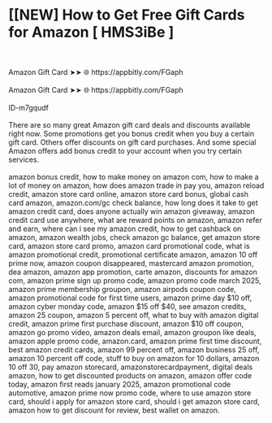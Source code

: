 # [[NEW] How to Get Free Gift Cards for Amazon [ HMS3iBe ]
<br>
<br>Amazon Gift Card ➤➤ 🌐 https://appbitly.com/FGaph
<br>
<br>Amazon Gift Card ➤➤ 🌐 https://appbitly.com/FGaph
<br>
<br>ID-m7gqudf
<br>
<br>There are so many great Amazon gift card deals and discounts available right now. Some promotions get you bonus credit when you buy a certain gift card. Others offer discounts on gift card purchases. And some special Amazon offers add bonus credit to your account when you try certain services.
<br>
<br>amazon bonus credit, how to make money on amazon com, how to make a lot of money on amazon, how does amazon trade in pay you, amazon reload credit, amazon store card online, amazon store card bonus, global cash card amazon, amazon.com/gc check balance, how long does it take to get amazon credit card, does anyone actually win amazon giveaway, amazon credit card use anywhere, what are reward points on amazon, amazon refer and earn, where can i see my amazon credit, how to get cashback on amazon, amazon wealth jobs, check amazon gc balance, get amazon store card, amazon store card promo, amazon card promotional code, what is amazon promotional credit, promotional certificate amazon, amazon 10 off prime now, amazon coupon disappeared, mastercard amazon promotion, dea amazon, amazon app promotion, carte amazon, discounts for amazon com, amazon prime sign up promo code, amazon promo code march 2025, amazon prime membership groupon, amazon airpods coupon code, amazon promotional code for first time users, amazon prime day $10 off, amazon cyber monday code, amazon $15 off $40, see amazon credits, amazon 25 coupon, amazon 5 percent off, what to buy with amazon digital credit, amazon prime first purchase discount, amazon $10 off coupon, amazon go promo video, amazon deals email, amazon groupon like deals, amazon apple promo code, amazon.card, amazon prime first time discount, best amazon credit cards, amazon 99 percent off, amazon business 25 off, amazon 10 percent off code, stuff to buy on amazon for 10 dollars, amazon 10 off 30, pay amazon storecard, amazonstorecardpayment, digital deals amazon, how to get discounted products on amazon, amazon offer code today, amazon first reads january 2025, amazon promotional code automotive, amazon prime now promo code, where to use amazon store card, should i apply for amazon store card, should i get amazon store card, amazon how to get discount for review, best wallet on amazon.
<br>
<br>
<br>
